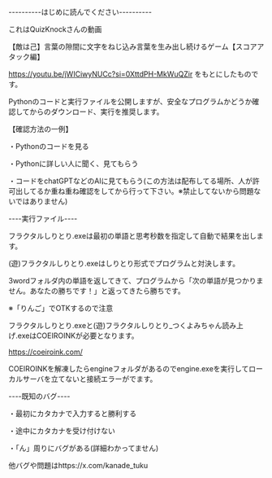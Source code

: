 ----------はじめに読んでください----------

これはQuizKnockさんの動画

【敵は己】言葉の隙間に文字をねじ込み言葉を生み出し続けるゲーム【スコアアタック編】

https://youtu.be/jWICiwyNUCc?si=0XttdPH-MkWuQZir
をもとにしたものです。

Pythonのコードと実行ファイルを公開しますが、安全なプログラムかどうか確認してからのダウンロード、実行を推奨します。

【確認方法の一例】

・Pythonのコードを見る

・Pythonに詳しい人に聞く、見てもらう

・コードをchatGPTなどのAIに見てもらう(この方法は配布してる場所、人が許可出してるか重ね重ね確認をしてから行って下さい。※禁止してないから問題ないではありません)


----実行ファイル----

フラクタルしりとり.exeは最初の単語と思考秒数を指定して自動で結果を出します。

(遊)フラクタルしりとり.exeはしりとり形式でプログラムと対決します。

3wordフォルダ内の単語を返してきて、プログラムから「次の単語が見つかりません。あなたの勝ちです！」と返ってきたら勝ちです。

※「りんご」でOTKするので注意


フラクタルしりとり.exeと(遊)フラクタルしりとり_つくよみちゃん読み上げ.exeはCOEIROINKが必要となります。

https://coeiroink.com/

COEIROINKを解凍したらengineフォルダがあるのでengine.exeを実行してローカルサーバを立てないと接続エラーがでます。

----既知のバグ----

・最初にカタカナで入力すると勝利する

・途中にカタカナを受け付けない

・「ん」周りにバグがある(詳細わかってません)

他バグや問題はhttps://x.com/kanade_tuku
